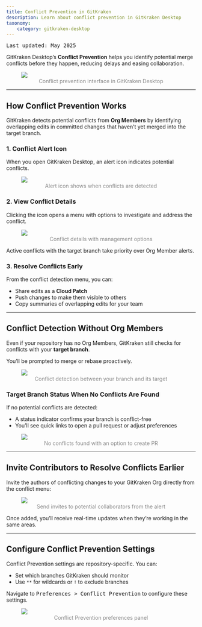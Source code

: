 ```yaml
---
title: Conflict Prevention in GitKraken
description: Learn about conflict prevention in GitKraken Desktop
taxonomy:
    category: gitkraken-desktop
---
```

<kbd>Last updated: May 2025</kbd>

GitKraken Desktop’s **Conflict Prevention** helps you identify potential merge conflicts before they happen, reducing delays and easing collaboration.

<figure>
  <img src="/wp-content/uploads/GKD-conflict-prevention.png" class="help-center-img img-bordered">
  <figcaption style="text-align:center; color:#888">Conflict prevention interface in GitKraken Desktop</figcaption>
</figure>

***

## How Conflict Prevention Works

GitKraken detects potential conflicts from **Org Members** by identifying overlapping edits in committed changes that haven’t yet merged into the target branch.

### 1. Conflict Alert Icon

When you open GitKraken Desktop, an alert icon indicates potential conflicts.

<figure>
  <img src="/wp-content/uploads/GKD-org-member-conflict-11-1.png" srcset='/wp-content/uploads/GKD-org-member-conflict-11-1@2x.png' class="help-center-img img-bordered">
  <figcaption style="text-align:center; color:#888">Alert icon shows when conflicts are detected</figcaption>
</figure>

### 2. View Conflict Details

Clicking the icon opens a menu with options to investigate and address the conflict.

<figure>
  <img src="/wp-content/uploads/GKD-unfurl-org-member-conflict-11-1.png" srcset='/wp-content/uploads/GKD-unfurl-org-member-conflict-11-1@2x.png' class="help-center-img img-bordered">
  <figcaption style="text-align:center; color:#888">Conflict details with management options</figcaption>
</figure>

<div class='callout callout--success'>
  <p>Active conflicts with the target branch take priority over Org Member alerts.</p>
</div>

### 3. Resolve Conflicts Early

From the conflict detection menu, you can:
- Share edits as a **Cloud Patch**
- Push changes to make them visible to others
- Copy summaries of overlapping edits for your team

***

## Conflict Detection Without Org Members

Even if your repository has no Org Members, GitKraken still checks for conflicts with your **target branch**.

You’ll be prompted to merge or rebase proactively.

<figure>
  <img src="/wp-content/uploads/generic-conflict-prevention-11-1.png" srcset='/wp-content/uploads/generic-conflict-prevention-11-1@2x.png' class="help-center-img img-bordered">
  <figcaption style="text-align:center; color:#888">Conflict detection between your branch and its target</figcaption>
</figure>

### Target Branch Status When No Conflicts Are Found

If no potential conflicts are detected:
- A status indicator confirms your branch is conflict-free
- You’ll see quick links to open a pull request or adjust preferences

<figure>
  <img src="/wp-content/uploads/GKD-no-conflict-detected-with-PR.png" class="help-center-img img-bordered">
  <figcaption style="text-align:center; color:#888">No conflicts found with an option to create PR</figcaption>
</figure>

***

## Invite Contributors to Resolve Conflicts Earlier

Invite the authors of conflicting changes to your GitKraken Org directly from the conflict menu:

<figure>
  <img src="/wp-content/uploads/invite-to-org-11-1.png" srcset='/wp-content/uploads/invite-to-org-11-1@2x.png' class="help-center-img img-bordered">
  <figcaption style="text-align:center; color:#888">Send invites to potential collaborators from the alert</figcaption>
</figure>

Once added, you’ll receive real-time updates when they’re working in the same areas.

***

## Configure Conflict Prevention Settings

Conflict Prevention settings are repository-specific. You can:
- Set which branches GitKraken should monitor
- Use `**` for wildcards or `!` to exclude branches

Navigate to <kbd>Preferences > Conflict Prevention</kbd> to configure these settings.

<figure>
  <img src='/wp-content/uploads/conflict-prevention-settings.png' srcset='/wp-content/uploads/conflict-prevention-settings@2x.png 2x' class="help-center-img img-bordered">
  <figcaption style="text-align:center; color:#888">Conflict Prevention preferences panel</figcaption>
</figure>
